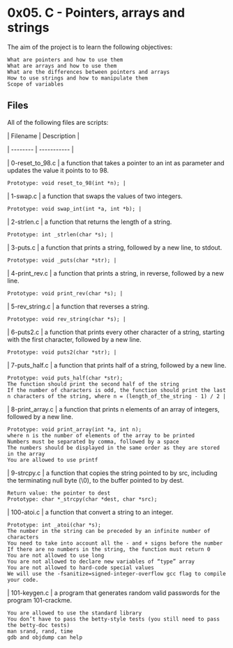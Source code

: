 # 0x05. C - Pointers, arrays and strings


The aim of the project is to learn the following objectives:


    What are pointers and how to use them
    What are arrays and how to use them
    What are the differences between pointers and arrays
    How to use strings and how to manipulate them
    Scope of variables


## Files

All of the following files are scripts:

| Filename | Description |

| -------- | ----------- |

| 0-reset_to_98.c | a function that takes a pointer to an int as parameter and updates the value it points to to 98.

    Prototype: void reset_to_98(int *n); |

| 1-swap.c | a function that swaps the values of two integers.

    Prototype: void swap_int(int *a, int *b); |

| 2-strlen.c | a function that returns the length of a string.

    Prototype: int _strlen(char *s); |

| 3-puts.c |  a function that prints a string, followed by a new line, to stdout.

    Prototype: void _puts(char *str); |

| 4-print_rev.c | a function that prints a string, in reverse, followed by a new line.

    Prototype: void print_rev(char *s); | 

| 5-rev_string.c | a function that reverses a string.

    Prototype: void rev_string(char *s); |

| 6-puts2.c | a function that prints every other character of a string, starting with the first character, followed by a new line.

    Prototype: void puts2(char *str); |

| 7-puts_half.c | a function that prints half of a string, followed by a new line.

    Prototype: void puts_half(char *str);
    The function should print the second half of the string
    If the number of characters is odd, the function should print the last n characters of the string, where n = (length_of_the_string - 1) / 2 |

| 8-print_array.c | a function that prints n elements of an array of integers, followed by a new line.

    Prototype: void print_array(int *a, int n);
    where n is the number of elements of the array to be printed
    Numbers must be separated by comma, followed by a space
    The numbers should be displayed in the same order as they are stored in the array
    You are allowed to use printf

| 9-strcpy.c |  a function that copies the string pointed to by src, including the terminating null byte (\0), to the buffer pointed to by dest.

    Return value: the pointer to dest
	Prototype: char *_strcpy(char *dest, char *src);

| 100-atoi.c |  a function that convert a string to an integer.

    Prototype: int _atoi(char *s);
    The number in the string can be preceded by an infinite number of characters
    You need to take into account all the - and + signs before the number
    If there are no numbers in the string, the function must return 0
    You are not allowed to use long
    You are not allowed to declare new variables of “type” array
    You are not allowed to hard-code special values
    We will use the -fsanitize=signed-integer-overflow gcc flag to compile your code.

| 101-keygen.c | a program that generates random valid passwords for the program 101-crackme.

    You are allowed to use the standard library
    You don’t have to pass the betty-style tests (you still need to pass the betty-doc tests)
    man srand, rand, time
    gdb and objdump can help

